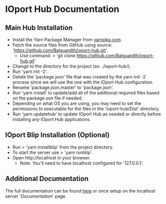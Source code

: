 # IOport Hub Documentation

## Main Hub Installation

  * Install the Yarn Package Manager from [yarnpkg.com](https://yarnpkg.com).
  * Fetch the source files from GitHub using source: 'https://github.com/Balguardth/ioport-hub.git'.
    * Use command: > 'git clone https://github.com/Balguardth/ioport-hub.git'
  * Change to the directory for the project (ex: ./ioport-hub/).  
  * Run 'yarn init -2'.
  * Delete the 'package.json' file that was created by the yarn init -2 process since we will use the one with the IOport Hub configuration.
  * Rename 'package.json.master' to 'package.json'.  
  * Run 'yarn install' to update/add all of the additional required files based on the package.son file if needed.
  * Depending on what OS you are using, you may need to set the permissions to executable for the files in the 'ioport-hub/Dist' directory.
  * Run 'yarn updatehub' to update IOport Hub as needed or directly before installing any IOport Hub applications.

## IOport Blip Installation (Optional)

  * Run > 'yarn installblip' from the project directory.
  * To start the server use > 'yarn runblip'.
  * Open http://localhost in your browser.
    - Note: You'll need to have localhost configured for '127.0.0.1'.

## Additional Documentation

The full documentation can be found [here](http://www.ioport.com/Documentation) or once setup on the localhost server '_Documentation_' page.
  
